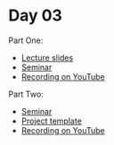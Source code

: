 # Day 03

Part One:
* [Lecture slides](Transformers-LauzHack-SummerBootcamp.pdf)
* [Seminar](https://github.com/hermanmichaels/transformer_example)
* [Recording on YouTube](https://youtu.be/SleVoySdPoA)

Part Two:
* [Seminar](Seminar_WandB_and_Coding.ipynb)
* [Project template](https://github.com/Blinorot/pytorch_project_template)
* [Recording on YouTube](https://youtu.be/sEA-Js5ZHxU)